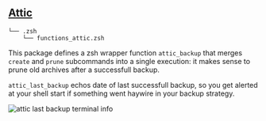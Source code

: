 ## [Attic](https://attic-backup.org/)

    └── .zsh
        └── functions_attic.zsh

This package defines a zsh wrapper function `attic_backup` that merges `create`
and `prune` subcommands into a single execution: it makes sense to prune old
archives after a successfull backup.

`attic_last_backup` echos date of last successfull backup, so you get alerted
at your shell start if something went haywire in your backup strategy.

![attic last backup terminal info](https://dl.dropboxusercontent.com/u/1026715/github/F-dotfiles/attic_prompt.png)
